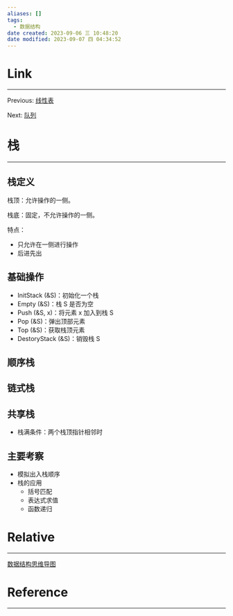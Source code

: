 ```yaml
---
aliases: []
tags:
  - 数据结构
date created: 2023-09-06 三 10:48:20
date modified: 2023-09-07 四 04:34:52
---
```


# Link

---

Previous: [线性表](线性表.md)

Next: [队列](队列.md)

# 栈

---

## 栈定义

栈顶：允许操作的一侧。

栈底：固定，不允许操作的一侧。

特点：

- 只允许在一侧进行操作
- 后进先出

## 基础操作

- InitStack (&S)：初始化一个栈
- Empty (&S)：栈 S 是否为空
- Push (&S, x)：将元素 x 加入到栈 S
- Pop (&S)：弹出顶部元素
- Top (&S)：获取栈顶元素
- DestoryStack (&S)：销毁栈 S

## 顺序栈

## 链式栈

## 共享栈

- 栈满条件：两个栈顶指针相邻时

## 主要考察

- 模拟出入栈顺序
- 栈的应用
  - 括号匹配
  - 表达式求值
  - 函数递归

# Relative

---

[数据结构思维导图](数据结构思维导图.md)

# Reference

---
